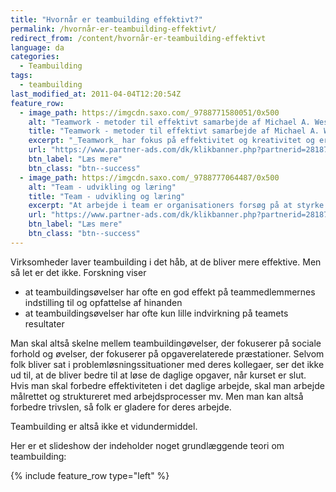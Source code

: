 ```yaml
---
title: "Hvornår er teambuilding effektivt?"
permalink: /hvornår-er-teambuilding-effektivt/
redirect_from: /content/hvornår-er-teambuilding-effektivt
language: da
categories:
  - Teambuilding
tags:
  - teambuilding
last_modified_at: 2011-04-04T12:20:54Z
feature_row:
  - image_path: https://imgcdn.saxo.com/_9788771580051/0x500
    alt: "Teamwork - metoder til effektivt samarbejde af Michael A. West"
    title: "Teamwork - metoder til effektivt samarbejde af Michael A. West"
    excerpt: "_Teamwork_ har fokus på effektivitet og kreativitet og er for alle, der på den ene eller anden måde bruger teamwork i deres dagligdag. Bogen er fyldt med praktiske eksempler og teori, der kan hjælpe et team med at opstille mål og opnå dem."
    url: "https://www.partner-ads.com/dk/klikbanner.php?partnerid=28187&bannerid=43264&htmlurl=https://www.saxo.com/dk/teamwork_michael-a-west_haeftet_9788771580051"
    btn_label: "Læs mere"
    btn_class: "btn--success"
  - image_path: https://imgcdn.saxo.com/_9788777064487/0x500
    alt: "Team - udvikling og læring"
    title: "Team - udvikling og læring"
    excerpt: "At arbejde i team er organisationers forsøg på at styrke udvikling af faglige og personlige potentialer og kompetencer. Bogens formål er at give svar på, hvordan udvikling og læring i team kan blive en succes, fx om sporten er en passende metafor til at fremme teamudvikling og læring og forståelse af samarbejde samt om team på arbejdspladsen kan skabe nye fortællinger om medarbejdernes måde at se på samarbejde og gensidig udvikling."
    url: "https://www.partner-ads.com/dk/klikbanner.php?partnerid=28187&bannerid=43264&htmlurl=https://www.saxo.com/dk/team-udvikling-og-laering_morten-bertelsen-red-reinhard-stelter-red_haeftet_9788777064487"
    btn_label: "Læs mere"
    btn_class: "btn--success"
---
```


Virksomheder laver teambuilding i det håb, at de bliver mere effektive. Men så let er det ikke. Forskning viser

- at teambuildingsøvelser har ofte en god effekt på teammedlemmernes indstilling til og opfattelse af hinanden
- at teambuildingsøvelser har ofte kun lille indvirkning på teamets resultater

Man skal altså skelne mellem teambuildingøvelser, der fokuserer på sociale forhold og øvelser, der fokuserer på opgaverelaterede præstationer. Selvom folk bliver sat i problemløsningssituationer med deres kollegaer, ser det ikke ud til, at de bliver bedre til at løse de daglige opgaver, når kurset er slut. Hvis man skal forbedre effektiviteten i det daglige arbejde, skal man arbejde målrettet og struktureret med arbejdsprocesser mv. Men man kan altså forbedre trivslen, så folk er gladere for deres arbejde.

Teambuilding er altså ikke et vidundermiddel.

Her er et slideshow der indeholder noget grundlæggende teori om teambuilding:

{% include feature_row type="left" %}